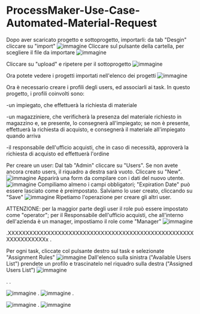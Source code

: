 # ProcessMaker-Use-Case-Automated-Material-Request
Dopo aver scaricato progetto e sottoprogetto, importarli: da tab "Desgin" cliccare su "import"
![immagine](https://user-images.githubusercontent.com/88326107/204031930-7b2cbd54-46ce-4249-b37d-d542d56f0cb8.png)
Cliccare sul pulsante della cartella, per scegliere il file da importare
![immagine](https://user-images.githubusercontent.com/88326107/204571547-d9907fbd-34c0-4ad0-8570-45f107e42d83.png)

Cliccare su "upload" e ripetere per il sottoprogetto
![immagine](https://user-images.githubusercontent.com/88326107/204571935-5a544fef-a91b-4d39-bd3c-020cbc0745ea.png)

Ora potete vedere i progetti importati nell'elenco dei progetti
![immagine](https://user-images.githubusercontent.com/88326107/204572224-575479d3-0edb-4fb2-97e5-baf4018d76b5.png)

Ora è necessario creare i profili degli users, ed associarli ai task.
In questo progetto, i profili coinvolti sono: 

-un impiegato, che effettuerà la richiesta di materiale

-un magazziniere, che verificherà la presenza del materiale richiesto in magazzino e, se presente, lo consegnerà all'impiegato; se non è presente, effettuerà la richiesta di acquisto, e consegnerà il materiale all'impiegato quando arriva

-il responsabile dell'ufficio acquisti, che in caso di necessità, approverà la richiesta di acquisto ed effettuerà l'ordine

Per creare un user:
Dal tab "Admin" cliccare su "Users". Se non avete ancora creato users, il riquadro a destra sarà vuoto.
Cliccare su "New". 
![immagine](https://user-images.githubusercontent.com/88326107/204602387-81ae5f2c-582b-46ba-bece-6c341c17fae7.png)
Apparirà una form da compilare con i dati del nuovo utente. 
![immagine](https://user-images.githubusercontent.com/88326107/204602567-31beffb5-224c-496b-965f-206fa0efb3f3.png)
Compiliamo almeno i campi obbligatori; "Expiration Date" può essere lasciato come è preimpostato. Salviamo lo user creato, cliccando su "Save"
![immagine](https://user-images.githubusercontent.com/88326107/204605723-4c50441c-dfe6-439d-a283-71e321307b34.png)
Ripetiamo l'operazione per creare gli altri user.

ATTENZIONE: per la maggior parte degli user il role può essere impostato come "operator"; per il Responsabile dell'ufficio acquisti, che all'interno dell'azienda è un manager, impostiamo il role come "Manager"
![immagine](https://user-images.githubusercontent.com/88326107/204610336-4f755152-3ebf-429e-a74e-9c182cfeba26.png)

.XXXXXXXXXXXXXXXXXXXXXXXXXXXXXXXXXXXXXXXXXXXXXXXXXXXXXXXXXXXXXXXx
.



Per ogni task, cliccate col pulsante destro sul task e selezionate "Assignment Rules"
![immagine](https://user-images.githubusercontent.com/88326107/204337836-133c179e-946a-413d-af2b-94d7b9a9d420.png)
Dall'elenco sulla sinistra ("Available Users List") prendete un profilo e trascinatelo nel riquadro sulla destra ("Assigned Users List")
![immagine](https://user-images.githubusercontent.com/88326107/204338226-a531e8c8-d10b-4d65-b4b6-ef11a9dca958.png)

.
.

![immagine](https://user-images.githubusercontent.com/88326107/204323401-88b5d9e0-f875-4cfe-bb13-12c9d77832c0.png)
.
![immagine](https://user-images.githubusercontent.com/88326107/204323599-fda85598-21b3-4d20-85c3-fb01c538d2df.png)
.





![immagine](https://user-images.githubusercontent.com/88326107/204328032-4696c194-1c2c-42cc-b90a-4393d94e006b.png)
.
![immagine](https://user-images.githubusercontent.com/88326107/204328111-602099e9-d767-4c8f-9bc6-ae01dc541804.png)

